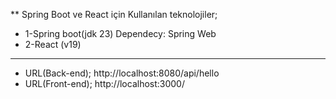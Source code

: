 ** Spring Boot ve React  için Kullanılan teknolojiler;
* 1-Spring boot(jdk 23) Dependecy: Spring Web 
* 2-React (v19)
*****************
* URL(Back-end);  http://localhost:8080/api/hello
* URL(Front-end); http://localhost:3000/
